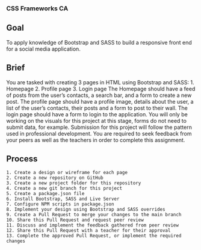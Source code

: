 ### CSS Frameworks CA

## Goal

To apply knowledge of Bootstrap and SASS to build a responsive front end for a social media application.

## Brief

You are tasked with creating 3 pages in HTML using Bootstrap and SASS: 1. Homepage 2. Profile page 3. Login page
The Homepage should have a feed of posts from the user’s contacts, a search bar, and a form to create a new post.
The profile page should have a profile image, details about the user, a list of the user’s contacts, their posts and a form to post to their wall.
The login page should have a form to login to the application.
You will only be working on the visuals for this project at this stage, forms do not need to submit data, for example.
Submission for this project will follow the pattern used in professional development. You are required to seek feedback from your peers as well as the teachers in order to complete this assignment.

## Process

    1. Create a design or wireframe for each page
    2. Create a new repository on GitHub
    3. Create a new project folder for this repository
    4. Create a new git branch for this project
    5. Create a package.json file
    6. Install Bootstrap, SASS and Live Server
    7. Configure NPM scripts in package.json
    8. Implement your design using Bootstrap and SASS overrides
    9. Create a Pull Request to merge your changes to the main branch
    10. Share this Pull Request and request peer review
    11. Discuss and implement the feedback gathered from peer review
    12. Share this Pull Request with a teacher for their approval
    13. Complete the approved Pull Request, or implement the required changes
